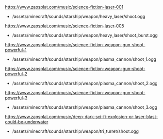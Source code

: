 https://www.zapsplat.com/music/science-fiction-laser-001
- /assets/minecraft/sounds/starship/weapon/heavy_laser/shoot.ogg

https://www.zapsplat.com/music/science-fiction-laser-005
- /assets/minecraft/sounds/starship/weapon/heavy_laser/shoot_burst.ogg

https://www.zapsplat.com/music/science-fiction-weapon-gun-shoot-powerful-1
- /assets/minecraft/sounds/starship/weapon/plasma_cannon/shoot_1.ogg

https://www.zapsplat.com/music/science-fiction-weapon-gun-shoot-powerful-2
- /assets/minecraft/sounds/starship/weapon/plasma_cannon/shoot_2.ogg

https://www.zapsplat.com/music/science-fiction-weapon-gun-shoot-powerful-3
- /assets/minecraft/sounds/starship/weapon/plasma_cannon/shoot_3.ogg

https://www.zapsplat.com/music/deep-dark-sci-fi-explosion-or-laser-blast-could-be-underwater
- /assets/minecraft/sounds/starship/weapon/tri_turret/shoot.ogg
